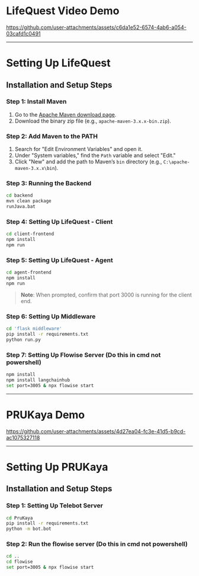# LifeQuest Video Demo


https://github.com/user-attachments/assets/c6da1e52-6574-4ab6-a054-03cafd1c0491


---
# Setting Up LifeQuest

## Installation and Setup Steps

### Step 1: Install Maven
1. Go to the [Apache Maven download page](https://maven.apache.org/download.cgi).
2. Download the binary zip file (e.g., `apache-maven-3.x.x-bin.zip`).

### Step 2: Add Maven to the PATH
1. Search for "Edit Environment Variables" and open it.
2. Under "System variables," find the `Path` variable and select "Edit."
3. Click "New" and add the path to Maven’s `bin` directory (e.g., `C:\apache-maven-3.x.x\bin`).

### Step 3: Running the Backend

```bash
cd backend
mvn clean package
runJava.bat
```

### Step 4: Setting Up LifeQuest - Client

```bash
cd client-frontend
npm install
npm run
```

### Step 5: Setting Up LifeQuest - Agent

```bash
cd agent-frontend
npm install
npm run
```

> **Note**: When prompted, confirm that port 3000 is running for the client end.

### Step 6: Setting Up Middleware

```bash
cd 'flask middleware'
pip install -r requirements.txt
python run.py
```

### Step 7: Setting Up Flowise Server (Do this in cmd not powershell)

```bash
npm install
npm install langchainhub
set port=3005 & npx flowise start 
```

---
# PRUKaya Demo


https://github.com/user-attachments/assets/4d27ea04-fc3e-41d5-b9cd-ac1075327118

---
# Setting Up PRUKaya
## Installation and Setup Steps

### Step 1: Setting Up Telebot Server
```bash
cd PruKaya
pip install -r requirements.txt
python -m bot.bot
```

### Step 2: Run the flowise server (Do this in cmd not powershell)
```bash
cd ..
cd flowise 
set port=3005 & npx flowise start 
```
